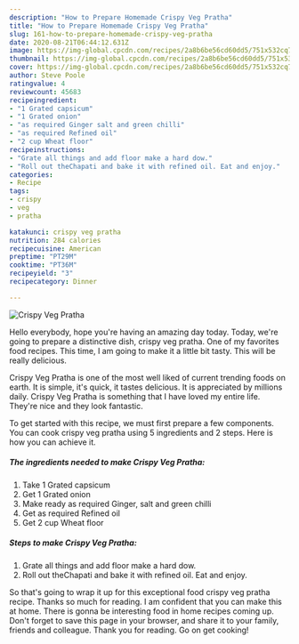 ```yaml
---
description: "How to Prepare Homemade Crispy Veg Pratha"
title: "How to Prepare Homemade Crispy Veg Pratha"
slug: 161-how-to-prepare-homemade-crispy-veg-pratha
date: 2020-08-21T06:44:12.631Z
image: https://img-global.cpcdn.com/recipes/2a8b6be56cd60dd5/751x532cq70/crispy-veg-pratha-recipe-main-photo.jpg
thumbnail: https://img-global.cpcdn.com/recipes/2a8b6be56cd60dd5/751x532cq70/crispy-veg-pratha-recipe-main-photo.jpg
cover: https://img-global.cpcdn.com/recipes/2a8b6be56cd60dd5/751x532cq70/crispy-veg-pratha-recipe-main-photo.jpg
author: Steve Poole
ratingvalue: 4
reviewcount: 45683
recipeingredient:
- "1 Grated capsicum"
- "1 Grated onion"
- "as required Ginger salt and green chilli"
- "as required Refined oil"
- "2 cup Wheat floor"
recipeinstructions:
- "Grate all things and add floor make a hard dow."
- "Roll out theChapati and bake it with refined oil. Eat and enjoy."
categories:
- Recipe
tags:
- crispy
- veg
- pratha

katakunci: crispy veg pratha 
nutrition: 284 calories
recipecuisine: American
preptime: "PT29M"
cooktime: "PT36M"
recipeyield: "3"
recipecategory: Dinner

---
```



![Crispy Veg Pratha](https://img-global.cpcdn.com/recipes/2a8b6be56cd60dd5/751x532cq70/crispy-veg-pratha-recipe-main-photo.jpg)

Hello everybody, hope you're having an amazing day today. Today, we're going to prepare a distinctive dish, crispy veg pratha. One of my favorites food recipes. This time, I am going to make it a little bit tasty. This will be really delicious.

Crispy Veg Pratha is one of the most well liked of current trending foods on earth. It is simple, it's quick, it tastes delicious. It is appreciated by millions daily. Crispy Veg Pratha is something that I have loved my entire life. They're nice and they look fantastic.




To get started with this recipe, we must first prepare a few components. You can cook crispy veg pratha using 5 ingredients and 2 steps. Here is how you can achieve it.

<!--inarticleads1-->

##### The ingredients needed to make Crispy Veg Pratha:

1. Take 1 Grated capsicum
1. Get 1 Grated onion
1. Make ready as required Ginger, salt and green chilli
1. Get as required Refined oil
1. Get 2 cup Wheat floor




<!--inarticleads2-->

##### Steps to make Crispy Veg Pratha:

1. Grate all things and add floor make a hard dow.
1. Roll out theChapati and bake it with refined oil. Eat and enjoy.




So that's going to wrap it up for this exceptional food crispy veg pratha recipe. Thanks so much for reading. I am confident that you can make this at home. There is gonna be interesting food in home recipes coming up. Don't forget to save this page in your browser, and share it to your family, friends and colleague. Thank you for reading. Go on get cooking!

